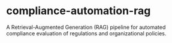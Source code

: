 # compliance-automation-rag
A Retrieval-Augmented Generation (RAG) pipeline for automated compliance evaluation of regulations and organizational policies.
